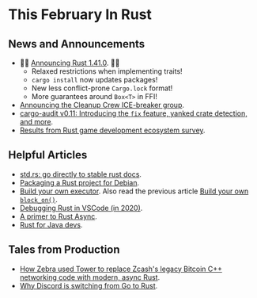 # This February In Rust

## News and Announcements

* 🎈🎉 [Announcing Rust 1.41.0](https://blog.rust-lang.org/2020/01/30/Rust-1.41.0.html). 🎉🎈
  * Relaxed restrictions when implementing traits!
  * `cargo install` now updates packages!
  * New less conflict-prone `Cargo.lock` format!
  * More guarantees around `Box<T>` in FFI!
* [Announcing the Cleanup Crew ICE-breaker group](https://blog.rust-lang.org/inside-rust/2020/02/06/Cleanup-Crew-ICE-breakers.html).
* [cargo-audit v0.11: Introducing the `fix` feature, yanked crate detection, and more](https://blog.rust-lang.org/inside-rust/2020/01/23/Introducing-cargo-audit-fix-and-more.html).
* [Results from Rust game development ecosystem survey](https://rust-gamedev.github.io/posts/survey-01/).

## Helpful Articles

* [std.rs: go directly to stable rust docs](https://std.rs/).
* [Packaging a Rust project for Debian](https://blog.hackeriet.no/packaging-a-rust-project-for-debian/).
* [Build your own executor](https://stjepang.github.io/2020/01/31/build-your-own-executor.html). Also read the previous article [Build your own `block_on()`](https://stjepang.github.io/2020/01/25/build-your-own-block-on.html).
* [Debugging Rust in VSCode (in 2020)](https://jason-williams.co.uk/debugging-rust-in-vscode).
* [A primer to Rust Async](https://omarabid.com/async-rust).
* [Rust for Java devs](https://leshow.github.io/post/rust_for_java_devs/).

## Tales from Production

* [How Zebra used Tower to replace Zcash's legacy Bitcoin C++ networking code with modern, async Rust](https://www.zfnd.org/blog/a-new-network-stack-for-zcash/).
* [Why Discord is switching from Go to Rust](https://blog.discordapp.com/why-discord-is-switching-from-go-to-rust-a190bbca2b1f).